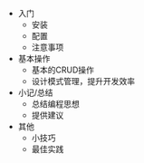 - 入门
	- 安装
	- 配置
	- 注意事项
- 基本操作
	- 基本的CRUD操作
	- 设计模式管理，提升开发效率
- 小记/总结
	- 总结编程思想
	- 提供建议
- 其他
	- 小技巧
	- 最佳实践